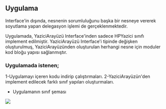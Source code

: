 ## Uygulama

Interface'in dışında, nesnenin sorumluluğunu başka bir nesneye vererek soyutlama yapan delegasyon işlemi de gerçeklenmektedir.

Uygulamada, YaziciArayüzü Interface'inden sadece HPYazici sınıfı implement edilmiştir. 
YaziciArayüzü Interface'i tipinde değişken oluşturulmuş, YaziciArayüzünden oluşturulan herhangi nesne için moduler kod bloğu yapısı sağlanmıştır.


### Uygulamada istenen;

1-Uygulamayı içeren kodu indirip çalıştırmaları.
2-YaziciArayüzün'den implement edilecek farklı sınıf yapıları oluşturmaları.


* Uygulamanın sınıf şeması

![](https://github.com/celalceken/NesneYonelimliAnalizVeTasarimDersiUygulamalari/blob/master/Sekiller/02/UygulamaInterface.png)
